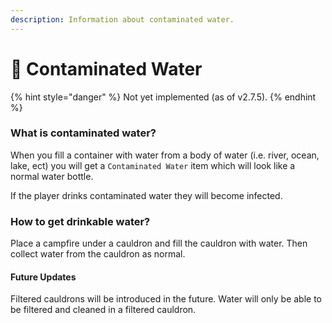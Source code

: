 ```yaml
---
description: Information about contaminated water.
---
```


# 🚱 Contaminated Water

{% hint style="danger" %}
Not yet implemented (as of v2.7.5).
{% endhint %}

### What is contaminated water?

When you fill a container with water from a body of water (i.e. river, ocean, lake, ect) you will get a `Contaminated Water` item which will look like a normal water bottle.

If the player drinks contaminated water they will become infected.

### How to get drinkable water?

Place a campfire under a cauldron and fill the cauldron with water. Then collect water from the cauldron as normal.

#### Future Updates

Filtered cauldrons will be introduced in the future. Water will only be able to be filtered and cleaned in a filtered cauldron.
